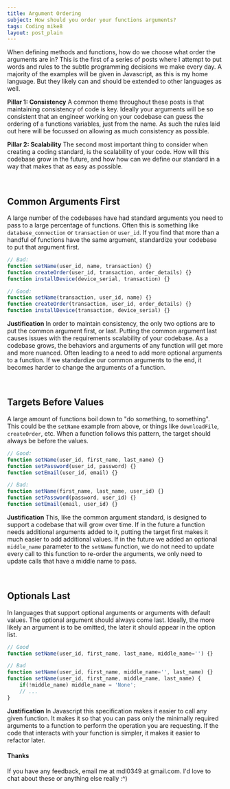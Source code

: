 ```yaml
---
title: Argument Ordering
subject: How should you order your functions arguments?
tags: Coding mike8
layout: post_plain
---
```


When defining methods and functions, how do we choose what order the arguments are in? This is the first of a series of posts where I attempt to put words and rules to the subtle programming decisions we make every day. A majority of the examples will be given in Javascript, as this is my home language. But they likely can and should be extended to other languages as well.

**Pillar 1: Consistency** A common theme throughout these posts is that maintaining consistency of code is key. Ideally your arguments will be so consistent that an engineer working on your codebase can guess the ordering of a functions variables, just from the name. As such the rules laid out here will be focussed on allowing as much consistency as possible.

**Pillar 2: Scalability** The second most important thing to consider when creating a coding standard, is the scalability of your code. How will this codebase grow in the future, and how how can we define our standard in a way that makes that as easy as possible.

<br/>

## Common Arguments First

A large number of the codebases have had standard arguments you need to pass to a large percentage of functions. Often this is something like `database_connection` or `transaction` or `user_id`. If you find that more than a handful of functions have the same argument, standardize your codebase to put that argument first.

```js
// Bad:
function setName(user_id, name, transaction) {}
function createOrder(user_id, transaction, order_details) {}
function installDevice(device_serial, transaction) {}

// Good:
function setName(transaction, user_id, name) {}
function createOrder(transaction, user_id, order_details) {}
function installDevice(transaction, device_serial) {}
```

**Justification** In order to maintain consistency, the only two options are to put the common argument first, or last. Putting the common argument last causes issues with the requirements scalability of your codebase. As a codebase grows, the behaviors and arguments of any function will get more and more nuanced. Often leading to a need to add more optional arguments to a function. If we standardize our common arguments to the end, it becomes harder to change the arguments of a function.

<br/>

## Targets Before Values

A large amount of functions boil down to "do something, to something". This could be the `setName` example from above, or things like `downloadFile`, `createOrder`, etc. When a function follows this pattern, the target should always be before the values.

```js
// Good:
function setName(user_id, first_name, last_name) {}
function setPassword(user_id, password) {}
function setEmail(user_id, email) {}

// Bad:
function setName(first_name, last_name, user_id) {}
function setPassword(password, user_id) {}
function setEmail(email, user_id) {}
```

**Justification** This, like the common argument standard, is designed to support a codebase that will grow over time. If in the future a function needs additional arguments added to it, putting the target first makes it much easier to add additional values. If in the future we added an optional `middle_name` parameter to the `setName` function, we do not need to update every call to this function to re-order the arguments, we only need to update calls that have a middle name to pass.

<br/>

## Optionals Last

In languages that support optional arguments or arguments with default values. The optional argument should always come last. Ideally, the more likely an argument is to be omitted, the later it should appear in the option list.

```js
// Good
function setName(user_id, first_name, last_name, middle_name='') {}

// Bad
function setName(user_id, first_name, middle_name='', last_name) {}
function setName(user_id, first_name, middle_name, last_name) {
    if(!middle_name) middle_name = 'None';
    // ...
}
```

**Justification** In Javascript this specification makes it easier to call any given function. It makes it so that you can pass only the minimally required arguments to a function to perform the operation you are requesting. If the code that interacts with your function is simpler, it makes it easier to refactor later.

#### Thanks

If you have any feedback, email me at mdl0349 at gmail.com. I'd love to chat about these or anything else really :^)
